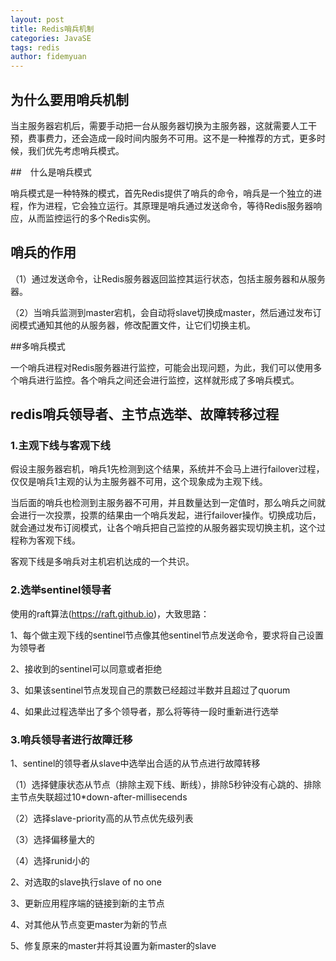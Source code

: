 ```yaml
---
layout: post
title: Redis哨兵机制
categories: JavaSE
tags: redis
author: fidemyuan
---
```


## 为什么要用哨兵机制

当主服务器宕机后，需要手动把一台从服务器切换为主服务器，这就需要人工干预，费事费力，还会造成一段时间内服务不可用。这不是一种推荐的方式，更多时候，我们优先考虑哨兵模式。

##　什么是哨兵模式

哨兵模式是一种特殊的模式，首先Redis提供了哨兵的命令，哨兵是一个独立的进程，作为进程，它会独立运行。其原理是哨兵通过发送命令，等待Redis服务器响应，从而监控运行的多个Redis实例。

## 哨兵的作用

（1）通过发送命令，让Redis服务器返回监控其运行状态，包括主服务器和从服务器。<br>

（2）当哨兵监测到master宕机，会自动将slave切换成master，然后通过发布订阅模式通知其他的从服务器，修改配置文件，让它们切换主机。<br>

##多哨兵模式

一个哨兵进程对Redis服务器进行监控，可能会出现问题，为此，我们可以使用多个哨兵进行监控。各个哨兵之间还会进行监控，这样就形成了多哨兵模式。<br>

## redis哨兵领导者、主节点选举、故障转移过程

### 1.主观下线与客观下线

假设主服务器宕机，哨兵1先检测到这个结果，系统并不会马上进行failover过程，仅仅是哨兵1主观的认为主服务器不可用，这个现象成为主观下线。<br>

当后面的哨兵也检测到主服务器不可用，并且数量达到一定值时，那么哨兵之间就会进行一次投票，投票的结果由一个哨兵发起，进行failover操作。切换成功后，就会通过发布订阅模式，让各个哨兵把自己监控的从服务器实现切换主机，这个过程称为客观下线。<br>

客观下线是多哨兵对主机宕机达成的一个共识。<br>

### 2.选举sentinel领导者 

使用的raft算法(https://raft.github.io)，大致思路：<br>

1、每个做主观下线的sentinel节点像其他sentinel节点发送命令，要求将自己设置为领导者<br>

2、接收到的sentinel可以同意或者拒绝<br>

3、如果该sentinel节点发现自己的票数已经超过半数并且超过了quorum<br>

4、如果此过程选举出了多个领导者，那么将等待一段时重新进行选举<br>


### 3.哨兵领导者进行故障迁移

1、sentinel的领导者从slave中选举出合适的从节点进行故障转移<br>

 （1）选择健康状态从节点（排除主观下线、断线），排除5秒钟没有心跳的、排除主节点失联超过10*down-after-millisecends<br>

 （2）选择slave-priority高的从节点优先级列表<br>

 （3）选择偏移量大的<br>

 （4）选择runid小的<br>

2、对选取的slave执行slave of no one<br>

3、更新应用程序端的链接到新的主节点<br>

4、对其他从节点变更master为新的节点<br>

5、修复原来的master并将其设置为新master的slave<br>
